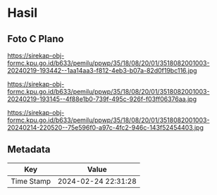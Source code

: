 # Hasil

## Foto C Plano

https://sirekap-obj-formc.kpu.go.id/b633/pemilu/ppwp/35/18/08/20/01/3518082001003-20240219-193442--1aa14aa3-f812-4eb3-b07a-82d0f19bc116.jpg

https://sirekap-obj-formc.kpu.go.id/b633/pemilu/ppwp/35/18/08/20/01/3518082001003-20240219-193145--4f88e1b0-739f-495c-926f-f03ff06376aa.jpg

https://sirekap-obj-formc.kpu.go.id/b633/pemilu/ppwp/35/18/08/20/01/3518082001003-20240214-220520--75e596f0-a97c-4fc2-946c-143f52454403.jpg


## Metadata

| Key        | Value               |
| ---------- | ------------------- |
| Time Stamp | 2024-02-24 22:31:28 |



